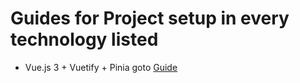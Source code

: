 # Guides for Project setup in every technology listed

- Vue.js 3 + Vuetify + Pinia goto [Guide](/vue/vue3-vuetify.md)
